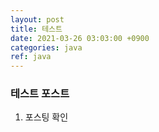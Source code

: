 ```yaml
---
layout: post
title: 테스트
date: 2021-03-26 03:03:00 +0900
categories: java
ref: java
---
```

### 테스트 포스트
1) 포스팅 확인